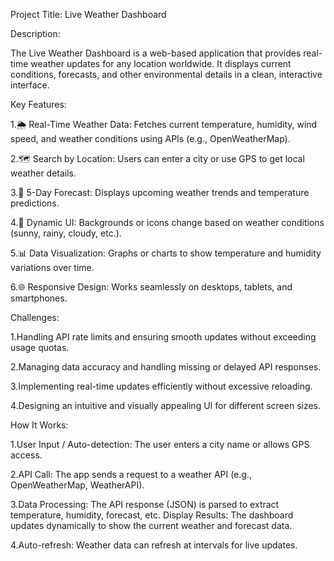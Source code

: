 Project Title: Live Weather Dashboard

Description: 

The Live Weather Dashboard is a web-based application that provides real-time weather updates for any location worldwide. It displays current conditions, forecasts, and other environmental details in a clean, interactive interface.

Key Features: 

1.🌦️ Real-Time Weather Data: Fetches current temperature, humidity, wind speed, and weather conditions using APIs (e.g., OpenWeatherMap). 

2.🗺️ Search by Location: Users can enter a city or use GPS to get local weather details.

3.📅 5-Day Forecast: Displays upcoming weather trends and temperature predictions. 

4.🎨 Dynamic UI: Backgrounds or icons change based on weather conditions (sunny, rainy, cloudy, etc.).

5.📊 Data Visualization: Graphs or charts to show temperature and humidity variations over time. 

6.🌐 Responsive Design: Works seamlessly on desktops, tablets, and smartphones.

Challenges: 

1.Handling API rate limits and ensuring smooth updates without exceeding usage quotas. 

2.Managing data accuracy and handling missing or delayed API responses. 

3.Implementing real-time updates efficiently without excessive reloading. 

4.Designing an intuitive and visually appealing UI for different screen sizes.

How It Works: 

1.User Input / Auto-detection: The user enters a city name or allows GPS access. 

2.API Call: The app sends a request to a weather API (e.g., OpenWeatherMap, WeatherAPI).

3.Data Processing: The API response (JSON) is parsed to extract temperature, humidity, forecast, etc. Display Results: The dashboard updates dynamically to show the current weather and forecast data. 

4.Auto-refresh: Weather data can refresh at intervals for live updates.

